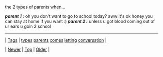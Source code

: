 <!--
title: the 2 types of parents when it comes to letting kids stay home from school
date: 2020-06-28T15:27:00.032Z
tags: types, parents, comes, letting, conversation
-->


the 2 types of parents when...

***parent 1 :*** oh you don't want to go to school today? aww it's ok honey you can stay at home if you want :) ***parent 2 :*** unless u got blood coming out of ur ears u goin 2 school

<!--BOTTOM-POST-NAVIGATION-->
---

| [Tags](tags.md) | [types](tag-types.md) [parents](tag-parents.md) [comes](tag-comes.md) [letting](tag-letting.md) [conversation](tag-conversation.md) |

| [Newer](100510408914.md) | [Top](index.md) | [Older](100530199984.md) |